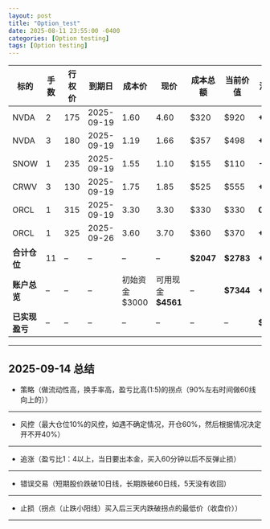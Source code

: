 ```yaml
---
layout: post
title: "Option_test"
date: 2025-08-11 23:55:00 -0400
categories: [Option testing]
tags: [Option testing]
---
```



| 标的        | 手数 | 行权价 | 到期日        | 成本价         | 现价              | 成本总额       | 当前价值       | 浮盈亏        | 仓位占比  |
| --------- | -- | --- | ---------- | ----------- | --------------- | ---------- | ---------- | ---------- | ----- |
| NVDA      | 2  | 175 | 2025-09-19 | 1.60        | 4.60            | \$320      | \$920      | **+600**   | 27.7% |
| NVDA      | 3  | 180 | 2025-09-19 | 1.19        | 1.66            | \$357      | \$498      | **+141**   | 15.0% |
| SNOW      | 1  | 235 | 2025-09-19 | 1.55        | 1.10            | \$155      | \$110      | **-45**    | 3.3%  |
| CRWV      | 3  | 130 | 2025-09-19 | 1.75        | 1.85            | \$525      | \$555      | **+30**    | 16.7% |
| ORCL      | 1  | 315 | 2025-09-19 | 3.30        | 3.30            | \$330      | \$330      | **0**      | 9.9%  |
| ORCL      | 1  | 325 | 2025-09-26 | 3.60        | 3.70            | \$360      | \$370      | **+10**    | 11.3% |
| **合计仓位**  | 11 | –   | –          | –           | –               | **\$2047** | **\$2783** | **+736**   | 84.0% |
| **账户总览**  | –  | –   | –          | 初始资金 \$3000 | 可用现金 **\$4561** | –          | **\$7344** | **+2344**  | –     |
| **已实现盈亏** | –  | –   | –          | –           | –               | –          | –          | **\$3966** | –     |


---

## **2025-09-14 总结**

- 策略（做流动性高，换手率高，盈亏比高(1:5)的拐点（90%左右时间做60线向上的））
---
- 风控（最大仓位10%的风控，如遇不确定情况，开仓60%，然后根据情况决定开不开40%）
---
- 追涨（盈亏比1：4以上，当日要出本金，买入60分钟以后不反弹止损）
---
- 错误交易（短期股价跌破10日线，长期跌破60日线，5天没有收回）
---
- 止损（拐点（止跌小阳线）买入后三天内跌破拐点的最低价（收盘价））
---
